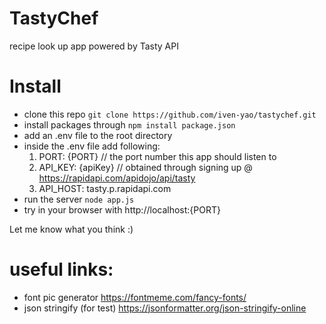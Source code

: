 # TastyChef
recipe look up app powered by Tasty API

# Install
- clone this repo `git clone https://github.com/iven-yao/tastychef.git`
- install packages through `npm install package.json`
- add an .env file to the root directory
- inside the .env file add following:
  1. PORT: {PORT} // the port number this app should listen to
  2. API_KEY: {apiKey} // obtained through signing up @ https://rapidapi.com/apidojo/api/tasty
  3. API_HOST: tasty.p.rapidapi.com
- run the server `node app.js`
- try in your browser with http://localhost:{PORT}

Let me know what you think :)

# useful links:
- font pic generator https://fontmeme.com/fancy-fonts/
- json stringify (for test) https://jsonformatter.org/json-stringify-online

